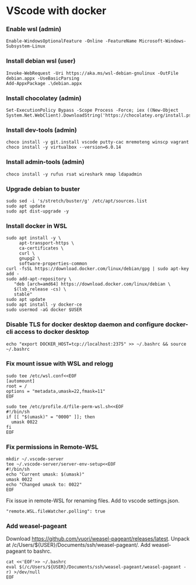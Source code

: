 # VScode with docker

### Enable wsl (admin)
```
Enable-WindowsOptionalFeature -Online -FeatureName Microsoft-Windows-Subsystem-Linux
```

### Install debian wsl (user)
```
Invoke-WebRequest -Uri https://aka.ms/wsl-debian-gnulinux -OutFile debian.appx -UseBasicParsing
Add-AppxPackage .\debian.appx
```

### Install chocolatey (admin)
```
Set-ExecutionPolicy Bypass -Scope Process -Force; iex ((New-Object System.Net.WebClient).DownloadString('https://chocolatey.org/install.ps1'))
```

### Install dev-tools (admin)
```
choco install -y git.install vscode putty-cac mremoteng winscp vagrant
choco install -y virtualbox --version=6.0.14
```

### Install admin-tools (admin)
```
choco install -y rufus rsat wireshark nmap ldapadmin
```

### Upgrade debian to buster
```
sudo sed -i 's/stretch/buster/g' /etc/apt/sources.list
sudo apt update
sudo apt dist-upgrade -y
```

### Install docker in WSL
```
sudo apt install -y \
     apt-transport-https \
     ca-certificates \
     curl \
     gnupg2 \
     software-properties-common
curl -fsSL https://download.docker.com/linux/debian/gpg | sudo apt-key add -
sudo add-apt-repository \
   "deb [arch=amd64] https://download.docker.com/linux/debian \
   $(lsb_release -cs) \
   stable"
sudo apt update
sudo apt install -y docker-ce
sudo usermod -aG docker $USER
```

### Disable TLS for docker desktop daemon and configure docker-cli access to docker desktop
```
echo "export DOCKER_HOST=tcp://localhost:2375" >> ~/.bashrc && source ~/.bashrc
```

### Fix mount issue with WSL and relogg
```
sudo tee /etc/wsl.conf<<EOF
[automount]
root = /
options = "metadata,umask=22,fmask=11"
EOF
```
```
sudo tee /etc/profile.d/file-perm-wsl.sh<<EOF
#!/bin/sh
if [[ "$(umask)" = "0000" ]]; then
  umask 0022
fi
EOF
```
### Fix permissions in Remote-WSL
```
mkdir ~/.vscode-server
tee ~/.vscode-server/server-env-setup<<EOF
#!/bin/sh
echo "Current umask: $(umask)"
umask 0022
echo "Changed umask to: 0022"
EOF
```    
Fix issue in remote-WSL for renaming files. Add to vscode settings.json.
```
"remote.WSL.fileWatcher.polling": true
```

### Add weasel-pageant
Download https://github.com/vuori/weasel-pageant/releases/latest.
Unpack at /c/Users/${USER}/Documents/ssh/weasel-pageant/.
Add weasel-pageant to bashrc.
```
cat <<'EOF'>> ~/.bashrc
eval $(/c/Users/${USER}/Documents/ssh/weasel-pageant/weasel-pageant -r) >/dev/null
EOF
```


